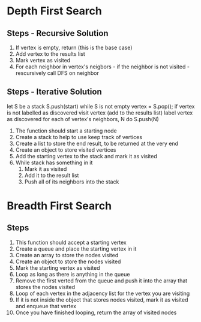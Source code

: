 # Depth First Search

## Steps - Recursive Solution
1. If vertex is empty, return (this is the base case)
2. Add vertex to the results list
3. Mark vertex as visited
4. For each neighbor in vertex's neigbors - if the neighbor is not visited - rescursively call DFS on neighbor

## Steps - Iterative Solution
let S be a stack
S.push(start)
while S is not empty
  vertex = S.pop();
  if vertex is not labelled as discovered
    visit vertex (add to the results list)
    label vertex as discovered
    for each of vertex's neighbors, N do S.push(N)

1. The function should start a starting node
2. Create a stack to help to use keep track of vertices
3. Create a list to store the end result, to be returned at the very end
4. Create an object to store visited vertices
5. Add the starting vertex to the stack and mark it as visited
6. While stack has something in it
    1. Mark it as visited
    2. Add it to the result list
    3. Push all of its neighbors into the stack

# Breadth First Search

## Steps
1. This function should accept a starting vertex
2. Create a queue and place the starting vertex in it
3. Create an array to store the nodes visited
4. Create an object to store the nodes visited
5. Mark the starting vertex as visited
6. Loop as long as there is anything in the queue
7. Remove the first verted from the queue and push it into the array that stores the nodes  visited
8. Loop of each vertex in the adjacency list for the vertex you are visiting
9. If it is not inside the object that stores nodes visited, mark it as visited and enqueue that vertex 
10. Once you have finished looping, return the array of visited nodes